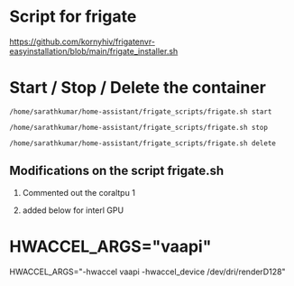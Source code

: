 # Script for frigate 

https://github.com/kornyhiv/frigatenvr-easyinstallation/blob/main/frigate_installer.sh


# Start / Stop / Delete the container

``` /home/sarathkumar/home-assistant/frigate_scripts/frigate.sh start ```

``` /home/sarathkumar/home-assistant/frigate_scripts/frigate.sh stop ```

``` /home/sarathkumar/home-assistant/frigate_scripts/frigate.sh delete ```


## Modifications on the script frigate.sh
 1. Commented out the coraltpu 1 
 
 2.   added below for interl GPU 
 # HWACCEL_ARGS="vaapi"
  HWACCEL_ARGS="-hwaccel vaapi -hwaccel_device /dev/dri/renderD128"



